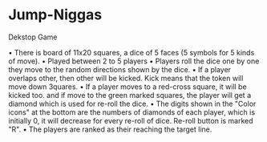 # Jump-Niggas
Dekstop Game

• There is board of 11x20 squares, a dice of 5 faces (5 symbols for 5 kinds of move).
• Played between 2 to 5 players
• Players roll the dice one by one they move to the random directions shown by the dice.
• If a player overlaps other, then other will be kicked. Kick means that the token will move down 3quares.
• If a player moves to a red-cross square, it will be kicked too. and if move to the green marked squares, the player will get a diamond which is used for re-roll the dice.
• The digits shown in the "Color icons" at the bottom are the numbers of diamonds of each player, which is initially 0, it will decrease for every re-roll of dice. Re-roll button is marked "R".
• The players are ranked as their reaching the target line.
